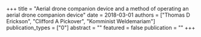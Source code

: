 +++
title = "Aerial drone companion device and a method of operating an aerial drone companion device"
date = 2018-03-01
authors = ["Thomas D Erickson", "Clifford A Pickover", "Komminist Weldemariam"]
publication_types = ["0"]
abstract = ""
featured = false
publication = ""
+++

